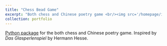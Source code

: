 ```yaml
---
title: "Chess Bead Game"
excerpt: "Both chess and Chinese poetry game <br/><img src='/homepage/images/0010.png'>"
collection: portfolio
---
```


[Python package](https://chess-bead.readthedocs.io/en/latest/) for the both chess and Chinese poetry game. Inspired by *Das Glasperlenspiel* by Hermann Hesse. 
